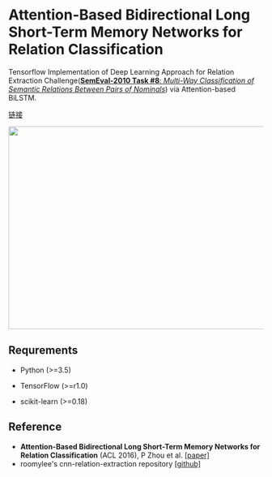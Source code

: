 # Attention-Based Bidirectional Long Short-Term Memory Networks for Relation Classification
Tensorflow Implementation of Deep Learning Approach for Relation Extraction Challenge([**SemEval-2010 Task #8**: *Multi-Way Classification of Semantic Relations Between Pairs of Nominals*](https://docs.google.com/document/d/1QO_CnmvNRnYwNWu1-QCAeR5ToQYkXUqFeAJbdEhsq7w/preview)) via Attention-based BiLSTM.

[链接](https://github.com/SeoSangwoo/Attention-Based-BiLSTM-relation-extraction)

<p align="center">
	<img width="700" height="400" src="https://user-images.githubusercontent.com/15166794/47557845-a859cf00-d94c-11e8-8e89-59ed732e5cea.png">
</p>

## Requrements

* Python (>=3.5)

* TensorFlow (>=r1.0)

* scikit-learn (>=0.18)

## Reference
* **Attention-Based Bidirectional Long Short-Term Memory Networks for Relation Classification** (ACL 2016), P Zhou et al. [[paper]](http://www.aclweb.org/anthology/P16-2034)
* roomylee's cnn-relation-extraction repository [[github]](https://github.com/roomylee/cnn-relation-extraction)


